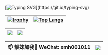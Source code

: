 [![Typing SVG](https://readme-typing-svg.herokuapp.com?color=A5CAA&center=true&lines=Hello!+I'm+xmh1011.;Welcome+to+my+homepage!)](https://git.io/typing-svg)

| [![trophy](https://github-profile-trophy.vercel.app/?username=xmh1011&column=7)](https://github.com/xmh1011) | [![Top Langs](https://github-readme-stats.vercel.app/api/top-langs/?username=xmh1011&layout=compact)](https://github.com/xmh1011/github-readme-stats) |
| ------------------------------------------------------------ | ------------------------------------------------------------ |

| <img align="center" src="https://github-readme-stats.vercel.app/api?username=xmh1011&show_icons=true&hide_border=true" /> | <img align="center" src="https://github-readme-streak-stats.herokuapp.com?user=xmh1011&hide_border=true&date_format=M%20j%5B%2C%20Y%5D&ring=7EDDCF&fire=7EDDCF" /> |
| ------------------------------------------------------------ | ------------------------------------------------------------ |

| 📫 靓妹加我🥰 WeChat: xmh001011| ![](https://komarev.com/ghpvc/?username=xmh1011&color=brightgreen) |
| ------------------------------------------------------------ | ------------------------------------------------------------ |
